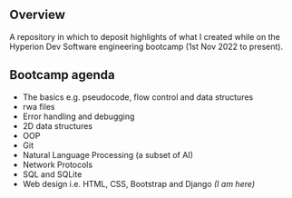 Overview
-
A repository in which to deposit highlights of what I created while on the Hyperion Dev Software engineering bootcamp (1st Nov 2022 to present).

Bootcamp agenda
- 
- The basics e.g. pseudocode, flow control and data structures
- rwa files
- Error handling and debugging
- 2D data structures
- OOP
- Git
- Natural Language Processing (a subset of AI)
- Network Protocols
- SQL and SQLite
- Web design i.e. HTML, CSS, Bootstrap and Django <i>(I am here)</i>
